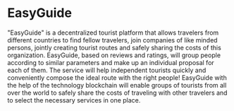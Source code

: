 # EasyGuide
"EasyGuide" is a decentralized tourist platform that allows travelers from different countries to find fellow travelers, join companies of like minded persons, jointly creating tourist routes and safely sharing the costs of this organization. EasyGuide, based on reviews and ratings, will group people according to similar parameters and make up an individual proposal for each of them. The service will help independent tourists quickly and conveniently compose the ideal route with the right people! EasyGuide with the help of the technology blockchain will enable groups of tourists from all over the world to safely share the costs of traveling with other travelers and to select the necessary services in one place. 
